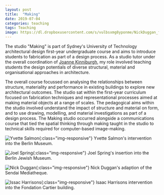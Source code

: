 ```yaml
---
layout: post
title:  "Making"
date: 2019-07-04
categories: teaching
tags: Teaching
image: https://dl.dropboxusercontent.com/s/vulbsxmg8yponme/NickDuggan_front.png?dl=0
---
```


The studio "Making" is part of Sydney's University of Technology architectural design first-year undergraduate course and aims to introduce students to fabrication as part of a design process. As a studio tutor under the overall coordination of [Joanne Kinniburgh](https://www.uts.edu.au/staff/joanne.kinniburgh), my role involved teaching students the design potentials of diverse structural, material and organisational approaches in architecture. 

The overall course focussed on analysing the relationships between structure, materiality and performance in existing buildings to explore new architectural outcomes. The studio sat within the first-year curriculum focused on fabrication techniques and representational processes aimed at making material objects at a range of scales. The pedagogical aims within the studio involved understand the impact of structure and material on form, and to use drawing, modelling, and material investigations as part of a design process. The Making studio occurred alongside a communications course that tied the spatial thinking through making taught in the studio to technical skills required for computer-based image-making.    

![Yvette Salmon](https://dl.dropboxusercontent.com/s/rrmf3lcicvq21ob/YvetteSalmon_750.png?dl=0){:class="img-responsive"}
Yvette Salmon's intervention into the Berlin Museum.

![Joel Spring](https://dl.dropboxusercontent.com/s/70s87m5csl8o0in/JoelSpring_750W.png?dl=0){:class="img-responsive"}
Joel Spring's insertion into the Berlin Jewish Museum.

![Nick Duggan](https://dl.dropboxusercontent.com/s/ydpnlevnvz4qf7h/NickDuggan_750W.png?dl=0){:class="img-responsive"}
Nick Duggan's adaption of the Sendai Mediatheque.

![Issac Harrisons](https://dl.dropboxusercontent.com/s/h6up7itorbz31mn/IssacHarrison_750.png?dl=0){:class="img-responsive"}
Isaac Harrisons intervention into the Fondation Cartier building.
